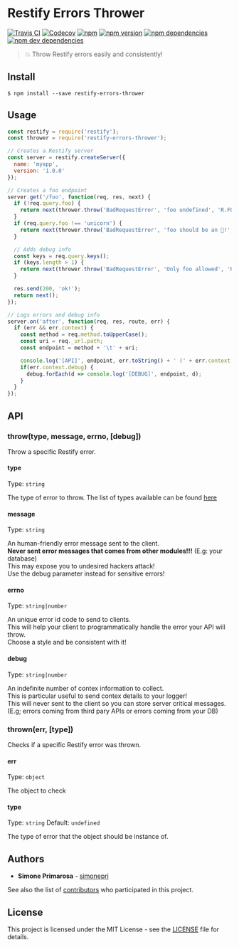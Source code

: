 # Restify Errors Thrower
[![Travis CI](https://travis-ci.org/simonepri/restify-errors-thrower.svg?branch=master)](https://travis-ci.org/simonepri/restify-errors-thrower) [![Codecov](https://img.shields.io/codecov/c/github/simonepri/restify-errors-thrower/master.svg)](https://codecov.io/gh/simonepri/restify-errors-thrower) [![npm](https://img.shields.io/npm/dm/restify-errors-thrower.svg)](https://www.npmjs.com/package/restify-errors-thrower) [![npm version](https://img.shields.io/npm/v/restify-errors-thrower.svg)](https://www.npmjs.com/package/restify-errors-thrower) [![npm dependencies](https://david-dm.org/simonepri/restify-errors-thrower.svg)](https://david-dm.org/simonepri/restify-errors-thrower) [![npm dev dependencies](https://david-dm.org/simonepri/restify-errors-thrower/dev-status.svg)](https://david-dm.org/simonepri/restify-errors-thrower#info=devDependencies)
> 💥 Throw Restify errors easily and consistently!


## Install

```
$ npm install --save restify-errors-thrower
```

## Usage

```js
const restify = require('restify');
const thrower = require('restify-errors-thrower');

// Creates a Restify server
const server = restify.createServer({
  name: 'myapp',
  version: '1.0.0'
});

// Creates a foo endpoint
server.get('/foo', function(req, res, next) {
  if (!req.query.foo) {
    return next(thrower.throw('BadRequestError', 'foo undefined', 'R.FOO.0');
  }
  if (req.query.foo !== 'unicorn') {
    return next(thrower.throw('BadRequestError', 'foo should be an 🦄!', 'R.FOO.1');
  }

  // Adds debug info
  const keys = req.query.keys();
  if (keys.length > 1) {
    return next(thrower.throw('BadRequestError', 'Only foo allowed', 'R.FOO.2', keys);
  }

  res.send(200, 'ok!');
  return next();
});

// Logs errors and debug info
server.on('after', function(req, res, route, err) {
  if (err && err.context) {
    const method = req.method.toUpperCase();
    const uri = req._url.path;
    const endpoint = method + '\t' + uri;

    console.log('[API]', endpoint, err.toString() + ' (' + err.context.errno + ')');
    if(err.context.debug) {
      debug.forEach(d => console.log('[DEBUG]', endpoint, d);
    }
  }
});
```

## API

### throw(type, message, errno, [debug])

Throw a specific Restify error.

#### type

Type: `string`

The type of error to throw.
The list of types available can be found [here](https://github.com/restify/errors#restify-errors)

#### message

Type: `string`

An human-friendly error message sent to the client.<br>
**Never sent error messages that comes from other modules!!!** (E.g: your database)<br>
This may expose you to undesired hackers attack!<br>
Use the debug parameter instead for sensitive errors!

#### errno

Type: `string|number`

An unique error id code to send to clients.<br>
This will help your client to programmatically handle the error your API will throw.<br>
Choose a style and be consistent with it!

#### debug

Type: `string|number`

An indefinite number of contex information to collect.<br>
This is particular useful to send contex details to your logger!<br>
This will never sent to the client so you can store server critical messages. (E.g; errors coming from third pary APIs or errors coming from your DB)

### thrown(err, [type])

Checks if a specific Restify error was thrown.

#### err

Type: `object`

The object to check

#### type

Type: `string`
Default: `undefined`

The type of error that the object should be instance of.

## Authors
* **Simone Primarosa** - [simonepri](https://github.com/simonepri)

See also the list of [contributors](https://github.com/simonepri/restify-errors-thrower/contributors) who participated in this project.

## License
This project is licensed under the MIT License - see the [LICENSE](LICENSE) file for details.
